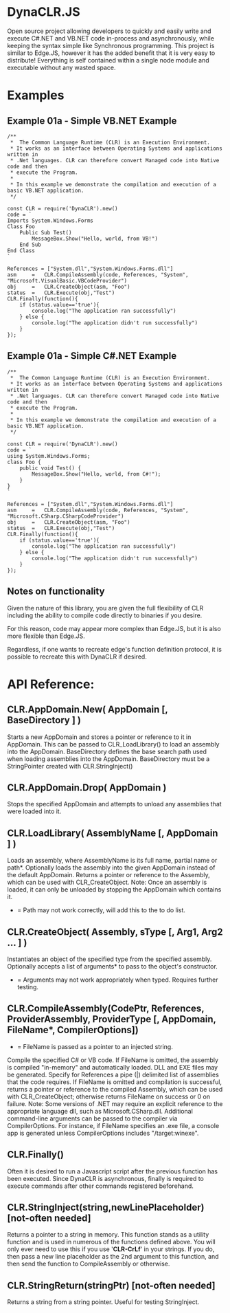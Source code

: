 # DynaCLR.JS

Open source project allowing developers to quickly and easily write and execute C#.NET and VB.NET code in-process and asynchronously, while keeping the syntax simple like Synchronous programming. This project is similar to Edge.JS, however it has the added benefit that it is very easy to distribute! Everything is self contained within a single node module and executable without any wasted space.

# Examples

## Example 01a - Simple VB.NET Example

```
/**
 *  The Common Language Runtime (CLR) is an Execution Environment.
 * It works as an interface between Operating Systems and applications written in
 * .Net languages. CLR can therefore convert Managed code into Native code and then
 * execute the Program.
 *
 * In this example we demonstrate the compilation and execution of a basic VB.NET application.
 */
 
const CLR = require('DynaCLR').new()
code = `
Imports System.Windows.Forms
Class Foo
	Public Sub Test()
		MessageBox.Show("Hello, world, from VB!")
	End Sub
End Class
`

References = ["System.dll","System.Windows.Forms.dll"]
asm 	=	CLR.CompileAssembly(code, References, "System", "Microsoft.VisualBasic.VBCodeProvider")
obj 	=	CLR.CreateObject(asm, "Foo")
status	=	CLR.Execute(obj,"Test")
CLR.Finally(function(){
	if (status.value=='true'){
		console.log("The application ran successfully")
	} else {
		console.log("The application didn't run successfully")
	}
});
```

## Example 01a - Simple C#.NET Example

```
/**
 *  The Common Language Runtime (CLR) is an Execution Environment.
 * It works as an interface between Operating Systems and applications written in
 * .Net languages. CLR can therefore convert Managed code into Native code and then
 * execute the Program.
 *
 * In this example we demonstrate the compilation and execution of a basic VB.NET application.
 */
 
const CLR = require('DynaCLR').new()
code = `
using System.Windows.Forms;
class Foo {
	public void Test() {
		MessageBox.Show("Hello, world, from C#!");
	}
}
`

References = ["System.dll","System.Windows.Forms.dll"]
asm 	=	CLR.CompileAssembly(code, References, "System", "Microsoft.CSharp.CSharpCodeProvider")
obj 	=	CLR.CreateObject(asm, "Foo")
status	=	CLR.Execute(obj,"Test")
CLR.Finally(function(){
	if (status.value=='true'){
		console.log("The application ran successfully")
	} else {
		console.log("The application didn't run successfully")
	}
});
```

## Notes on functionality

Given the nature of this library, you are given the full flexibility of CLR including the ability to compile code directly to binaries if you desire.

For this reason, code may appear more complex  than Edge.JS, but it is also more flexible than Edge.JS.

Regardless, if one wants to recreate edge's function definition protocol, it is possible to recreate this with DynaCLR if desired.

# API Reference:

## CLR.AppDomain.New( AppDomain [, BaseDirectory ] )

Starts a new AppDomain and stores a pointer or reference to it in AppDomain. This can be passed to CLR_LoadLibrary() to load an assembly into the AppDomain. BaseDirectory defines the base search path used when loading assemblies into the AppDomain. BaseDirectory must be a StringPointer created with CLR.StringInject()

## CLR.AppDomain.Drop( AppDomain )

Stops the specified AppDomain and attempts to unload any assemblies that were loaded into it.

## CLR.LoadLibrary( AssemblyName [, AppDomain ] )

Loads an assembly, where AssemblyName is its full name, partial name or path*. Optionally loads the assembly into the given AppDomain instead of the default AppDomain. Returns a pointer or reference to the Assembly, which can be used with CLR_CreateObject.
Note: Once an assembly is loaded, it can only be unloaded by stopping the AppDomain which contains it.

* = Path may not work correctly, will add this to the to do list.

## CLR.CreateObject( Assembly, sType [, Arg1, Arg2 ... ] )

Instantiates an object of the specified type from the specified assembly. Optionally accepts a list of arguments* to pass to the object's constructor.

* = Arguments may not work appropriately when typed. Requires further testing.

## CLR.CompileAssembly(CodePtr, References, ProviderAssembly, ProviderType [, AppDomain, FileName*, CompilerOptions])

* = FileName is passed as a pointer to an injected string.

Compile the specified C# or VB code. If FileName is omitted, the assembly is compiled "in-memory" and automatically loaded. DLL and EXE files may be generated. Specify for References a pipe (|) delimited list of assemblies that the code requires. If FileName is omitted and compilation is successful, returns a pointer or reference to the compiled Assembly, which can be used with CLR_CreateObject; otherwise returns FileName on success or 0 on failure.
Note: Some versions of .NET may require an explicit reference to the appropriate language dll, such as Microsoft.CSharp.dll.
Additional command-line arguments can be passed to the compiler via CompilerOptions. For instance, if FileName specifies an .exe file, a console app is generated unless CompilerOptions includes "/target:winexe".

## CLR.Finally()
Often it is desired to run a Javascript script after the previous function has been executed. Since DynaCLR is asynchronous, finally is required to execute commands after other commands registered beforehand.

## CLR.StringInject(string,newLinePlaceholder) [not-often needed]
Returns a pointer to a string in memory. This function stands as a utility function and is used in numerous of the functions defined above. You will only ever need to use this if you use '__CLR-CrLf__' in your strings. If you do, then pass a new line placeholder as the 2nd argument to this function, and then send the function to CompileAssembly or otherwise.

## CLR.StringReturn(stringPtr) [not-often needed]
Returns a string from a string pointer. Useful for testing StringInject.

